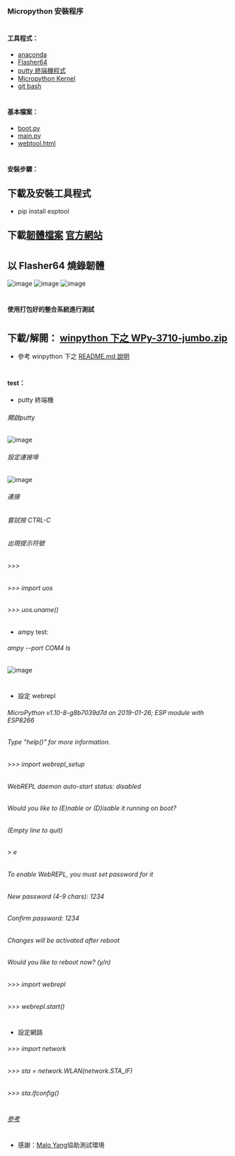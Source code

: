 ### Micropython 安裝程序
#
#### 工具程式：
* [anaconda](https://www.anaconda.com/distribution/)
* [Flasher64](https://github.com/nodemcu/nodemcu-flasher/tree/master/Win64/Release)
* [putty 終端機程式](https://www.chiark.greenend.org.uk/~sgtatham/putty/latest.html)
* [Micropython Kernel](https://github.com/goatchurchprime/jupyter_micropython_kernel.git)
* [git bash](https://git-scm.com/download/win)
#
#### 基本檔案：
* [boot.py](https://github.com/jumbokh/micropython_class/blob/master/Install/boot.py)
* [main.py](https://github.com/jumbokh/micropython_class/blob/master/Install/main.py)
* [webtool.html](https://github.com/jumbokh/micropython_class/blob/master/Install/webtool.html)
#
#### 安裝步驟：
## 下載及安裝工具程式 
*    pip install esptool
## 下載[韌體檔案](https://github.com/jumbokh/micropython_class/blob/master/micropython_class/binary/esp8266-20190125-v1.10.bin)  [官方網站](http://micropython.org/download)
#
##  以 Flasher64 燒錄韌體
![image](https://github.com/jumbokh/micropython_class/blob/master/Install/images/%E7%87%92%E9%8C%84main.JPG)
![image](https://github.com/jumbokh/micropython_class/blob/master/Install/images/%E7%87%92%E9%8C%84config.JPG)
![image](https://github.com/jumbokh/micropython_class/blob/master/Install/images/%E7%87%92%E9%8C%84Advance.JPG)
#
#### 使用打包好的整合系統進行測試
#
## 下載/解開： [winpython 下之 WPy-3710-jumbo.zip](https://github.com/jumbokh/micropython_class/blob/master/winpython/WPy-3710-jumbo.zip)
* 參考 winpython 下之 [README.md 說明](https://github.com/jumbokh/micropython_class/blob/master/winpython/README.md)
#
#### test：
* putty 終端機
###### 開啟putty
![image](https://github.com/jumbokh/micropython_class/blob/master/Install/images/putty.JPG)
###### 設定連接埠
![image](https://github.com/jumbokh/micropython_class/blob/master/Install/images/putty_serial.JPG)
###### 連接
###### 嘗試按 CTRL-C
###### 出現提示符號
###### >>> 
###### >>> import uos
###### >>> uos.uname()

* ampy test:
###### ampy --port COM4 ls
![image](https://github.com/jumbokh/micropython_class/blob/master/Install/images/kernels.JPG)
#
* 設定 webrepl
###### MicroPython v1.10-8-g8b7039d7d on 2019-01-26; ESP module with ESP8266
###### Type "help()" for more information.
###### >>> import webrepl_setup
###### WebREPL daemon auto-start status: disabled
######
###### Would you like to (E)nable or (D)isable it running on boot?
###### (Empty line to quit)
###### > e
###### To enable WebREPL, you must set password for it
###### New password (4-9 chars): 1234
###### Confirm password: 1234
###### Changes will be activated after reboot
###### Would you like to reboot now? (y/n)
###### >>> import webrepl
###### >>> webrepl.start()
#
* 設定網路
###### >>> import network
###### >>> sta = network.WLAN(network.STA_IF)
###### >>> sta.ifconfig()
#
###### [參考](https://www.instructables.com/id/Micropython-on-ESP-Using-Jupyter/)
#
* 感謝：[Malo Yang](https://www.facebook.com/yang.malo.5)協助測試環境
#
